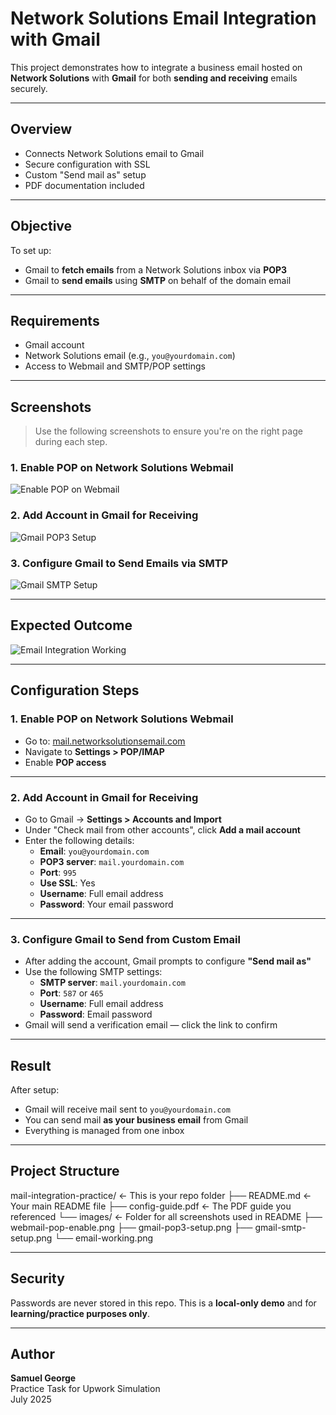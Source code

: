 #  Network Solutions Email Integration with Gmail

This project demonstrates how to integrate a business email hosted on **Network Solutions** with **Gmail** for both **sending and receiving** emails securely.

---

##  Overview

- Connects Network Solutions email to Gmail  
- Secure configuration with SSL  
- Custom "Send mail as" setup  
- PDF documentation included  

---

## Objective

To set up:
- Gmail to **fetch emails** from a Network Solutions inbox via **POP3**
- Gmail to **send emails** using **SMTP** on behalf of the domain email  

---

##  Requirements

- Gmail account  
- Network Solutions email (e.g., `you@yourdomain.com`)  
- Access to Webmail and SMTP/POP settings  

---

## Screenshots

> Use the following screenshots to ensure you're on the right page during each step.

### 1. Enable POP on Network Solutions Webmail  
![Enable POP on Webmail](images/webmail-pop-enable.png)

### 2. Add Account in Gmail for Receiving  
![Gmail POP3 Setup](images/gmail-pop3-setup.png)

### 3. Configure Gmail to Send Emails via SMTP  
![Gmail SMTP Setup](images/gmail-smtp-setup.png)

---

## Expected Outcome  
![Email Integration Working](images/email-working.png)

---

##  Configuration Steps

### 1. Enable POP on Network Solutions Webmail
- Go to: [mail.networksolutionsemail.com](https://mail.networksolutionsemail.com)  
- Navigate to **Settings > POP/IMAP**
- Enable **POP access**

---

### 2. Add Account in Gmail for Receiving
- Go to Gmail → **Settings > Accounts and Import**  
- Under "Check mail from other accounts", click **Add a mail account**
- Enter the following details:
  - **Email**: `you@yourdomain.com`
  - **POP3 server**: `mail.yourdomain.com`  
  - **Port**: `995`  
  - **Use SSL**: Yes  
  - **Username**: Full email address  
  - **Password**: Your email password  

---

### 3. Configure Gmail to Send from Custom Email
- After adding the account, Gmail prompts to configure **"Send mail as"**
- Use the following SMTP settings:
  - **SMTP server**: `mail.yourdomain.com`
  - **Port**: `587` or `465`  
  - **Username**: Full email address  
  - **Password**: Email password  
- Gmail will send a verification email — click the link to confirm  

---

## Result
After setup:
- Gmail will receive mail sent to `you@yourdomain.com`
- You can send mail **as your business email** from Gmail
- Everything is managed from one inbox  

---

## Project Structure
mail-integration-practice/    ← This is your repo folder
├── README.md                 ← Your main README file
├── config-guide.pdf          ← The PDF guide you referenced
└── images/                   ← Folder for all screenshots used in README
    ├── webmail-pop-enable.png
    ├── gmail-pop3-setup.png
    ├── gmail-smtp-setup.png
    └── email-working.png



---

## Security
Passwords are never stored in this repo. This is a **local-only demo** and for **learning/practice purposes only**.

---

## Author
**Samuel George**  
Practice Task for Upwork Simulation  
July 2025

